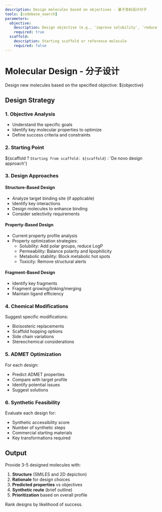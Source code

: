 ```yaml
---
description: Design molecules based on objectives - 基于目标设计分子
tools: [codebase_search]
parameters:
  objective:
    description: Design objective (e.g., 'improve solubility', 'reduce toxicity')
    required: true
  scaffold:
    description: Starting scaffold or reference molecule
    required: false
---
```


# Molecular Design - 分子设计

Design new molecules based on the specified objective: ${objective}

## Design Strategy

### 1. Objective Analysis
- Understand the specific goals
- Identify key molecular properties to optimize
- Define success criteria and constraints

### 2. Starting Point
${scaffold ? `Starting from scaffold: ${scaffold}` : 'De novo design approach'}

### 3. Design Approaches

#### Structure-Based Design
- Analyze target binding site (if applicable)
- Identify key interactions
- Design molecules to enhance binding
- Consider selectivity requirements

#### Property-Based Design
- Current property profile analysis
- Property optimization strategies:
  - Solubility: Add polar groups, reduce LogP
  - Permeability: Balance polarity and lipophilicity
  - Metabolic stability: Block metabolic hot spots
  - Toxicity: Remove structural alerts

#### Fragment-Based Design
- Identify key fragments
- Fragment growing/linking/merging
- Maintain ligand efficiency

### 4. Chemical Modifications

Suggest specific modifications:
- Bioisosteric replacements
- Scaffold hopping options
- Side chain variations
- Stereochemical considerations

### 5. ADMET Optimization

For each design:
- Predict ADMET properties
- Compare with target profile
- Identify potential issues
- Suggest solutions

### 6. Synthetic Feasibility

Evaluate each design for:
- Synthetic accessibility score
- Number of synthetic steps
- Commercial starting materials
- Key transformations required

## Output

Provide 3-5 designed molecules with:
1. **Structure** (SMILES and 2D depiction)
2. **Rationale** for design choices
3. **Predicted properties** vs objectives
4. **Synthetic route** (brief outline)
5. **Prioritization** based on overall profile

Rank designs by likelihood of success.
